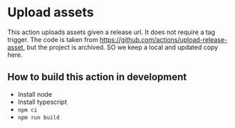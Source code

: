 # Upload assets

This action uploads assets given a release url. It does not require a tag trigger.
The code is taken from https://github.com/actions/upload-release-asset, but the project is archived.
SO we keep a local and updated copy here.

## How to build this action in development
- Install node
- Install typescript
- `npm ci`
- `npm run build` 
